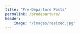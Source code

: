 ```yaml
---
title: "Pre-Departure Posts"
permalink: /predeparture/
header:
    image: "/images/resized.jpg"
---
```


